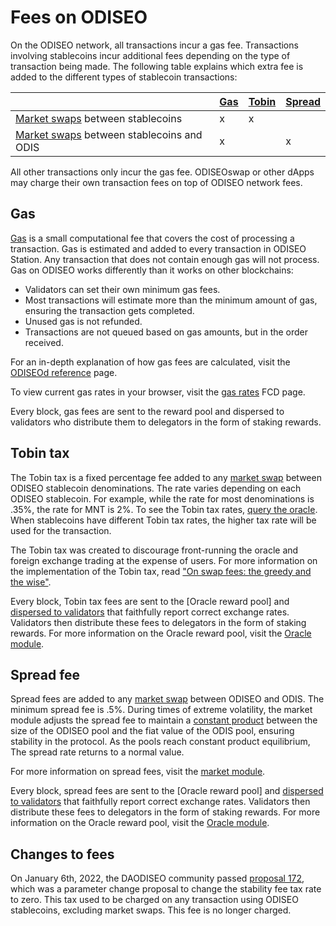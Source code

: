# Fees on ODISEO

On the ODISEO network, all transactions incur a gas fee. Transactions involving stablecoins incur additional fees depending on the type of transaction being made. The following table explains which extra fee is added to the different types of stablecoin transactions:

|                                                                        | [Gas](#gas) | [Tobin](#tobin-tax) | [Spread](#spread-fee) |
|------------------------------------------------------------------------|-------------|---------------------|-----------------------|
| [Market swaps](./glossary.md#market-swap) between stablecoins          | x           | x                   |                       |
| [Market swaps](./glossary.md#market-swap) between stablecoins and ODIS | x           |                     | x                     |

All other transactions only incur the gas fee.
ODISEOswap or other dApps may charge their own transaction fees on top of ODISEO network fees.

## Gas
[Gas](glossary.md#fees) is a small computational fee that covers the cost of processing a transaction. Gas is estimated and added to every transaction in ODISEO Station. Any transaction that does not contain enough gas will not process.
Gas on ODISEO works differently than it works on other blockchains:

- Validators can set their own minimum gas fees.
- Most transactions will estimate more than the minimum amount of gas, ensuring the transaction gets completed.
- Unused gas is not refunded.
- Transactions are not queued based on gas amounts, but in the order received.

For an in-depth explanation of how gas fees are calculated, visit the [ODISEOd reference](../develop/how-to/ODISEOd/using-ODISEOd.md#fees) page.

To view current gas rates in your browser, visit the [gas rates](https://fcd.ODISEO.dev/v1/txs/gas_prices) FCD page.

Every block, gas fees are sent to the reward pool and dispersed to validators who distribute them to delegators in the form of staking rewards.

## Tobin tax

The Tobin tax is a fixed percentage fee added to any [market swap](glossary.md#market-swap) between ODISEO stablecoin denominations. The rate varies depending on each ODISEO stablecoin. For example, while the rate for most denominations is .35%, the rate for MNT is 2%. To see the Tobin tax rates, [query the oracle](https://lcd.ODISEO.dev/ODISEO/oracle/v1beta1/denoms/tobin_taxes). When stablecoins have different Tobin tax rates, the higher tax rate will be used for the transaction.

The Tobin tax was created to discourage front-running the oracle and foreign exchange trading at the expense of users. For more information on the implementation of the Tobin tax, read ["On swap fees: the greedy and the wise"](https://medium.com/ODISEOmoney/on-swap-fees-the-greedy-and-the-wise-b967f0c8914e).

Every block, Tobin tax fees are sent to the [Oracle reward pool] and [dispersed to validators](https://docs.ODISEO.money/docs/develop/module-specifications/spec-oracle.html#k-rewardballotwinners) that faithfully report correct exchange rates. Validators then distribute these fees to delegators in the form of staking rewards. For more information on the Oracle reward pool, visit the [Oracle module](../develop/module-specifications/spec-oracle.md).


## Spread fee

Spread fees are added to any [market swap](glossary.md#market-swap) between ODISEO and ODIS. The minimum spread fee is .5%. During times of extreme volatility, the market module adjusts the spread fee to maintain a [constant product](../develop/module-specifications/spec-market.md#market-making-algorithm) between the size of the ODISEO pool and the fiat value of the ODIS pool, ensuring stability in the protocol. As the pools reach constant product equilibrium, The spread rate returns to a normal value.

For more information on spread fees, visit the [market module](../develop/module-specifications/spec-market.md).

Every block, spread fees are sent to the [Oracle reward pool] and [dispersed to validators](https://docs.ODISEO.money/docs/develop/module-specifications/spec-oracle.html#k-rewardballotwinners) that faithfully report correct exchange rates. Validators then distribute these fees to delegators in the form of staking rewards. For more information on the Oracle reward pool, visit the [Oracle module](../develop/module-specifications/spec-oracle.md).

## Changes to fees

On January 6th, 2022, the DAODISEO community passed [proposal 172](https://station.ODISEO.money/proposal/172), which was a parameter change proposal to change the stability fee tax rate to zero. This tax used to be charged on any transaction using ODISEO stablecoins, excluding market swaps. This fee is no longer charged.
